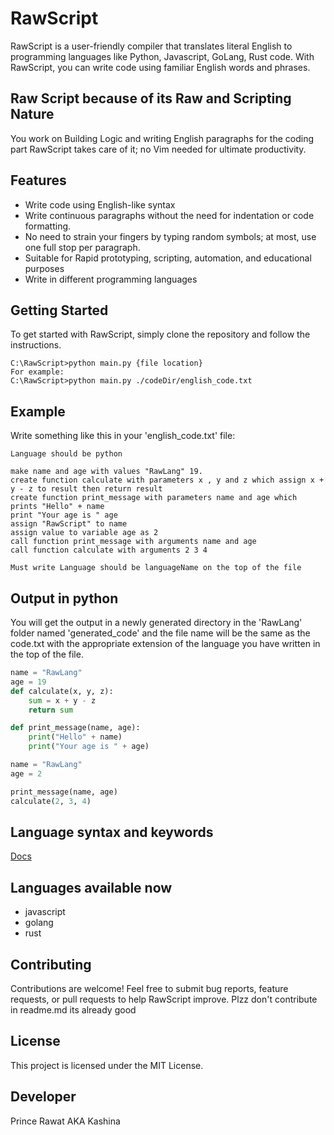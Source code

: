 # RawScript
RawScript is a user-friendly compiler that translates literal English to programming languages like Python, Javascript, GoLang, Rust code. With RawScript, you can write code using familiar English words and phrases.

Raw Script because of its Raw and Scripting Nature 
-----
You work on Building Logic and writing English paragraphs for the coding part RawScript takes care of it; no Vim needed for ultimate productivity.

## Features
- Write code using English-like syntax
- Write continuous paragraphs without the need for indentation or code formatting.
- No need to strain your fingers by typing random symbols; at most, use one full stop per paragraph.
- Suitable for Rapid prototyping, scripting, automation, and educational purposes
- Write in different programming languages

## Getting Started
To get started with RawScript, simply clone the repository and follow the instructions.

```
C:\RawScript>python main.py {file location}
For example:
C:\RawScript>python main.py ./codeDir/english_code.txt

```

## Example 
Write something like this in your 'english_code.txt' file:
``` RawScript
Language should be python

make name and age with values "RawLang" 19.
create function calculate with parameters x , y and z which assign x + y - z to result then return result
create function print_message with parameters name and age which prints "Hello" + name
print "Your age is " age
assign "RawScript" to name  
assign value to variable age as 2
call function print_message with arguments name and age 
call function calculate with arguments 2 3 4 
```

```
Must write Language should be languageName on the top of the file 
```

## Output in python
You will get the output in a newly generated directory in the 'RawLang' folder named 'generated_code' and the file name will be the same as the code.txt with the appropriate extension of the language you have written in the top of the file.

```py
name = "RawLang"
age = 19
def calculate(x, y, z):
    sum = x + y - z
    return sum

def print_message(name, age):
    print("Hello" + name)
    print("Your age is " + age)

name = "RawLang"
age = 2

print_message(name, age)
calculate(2, 3, 4)


```
## Language syntax and keywords
[Docs](https://github.com/Kashina69/RawScript/blob/main/Syntax%20and%20keywords.md)

## Languages available now 
- javascript
- golang
- rust

## Contributing
Contributions are welcome! Feel free to submit bug reports, feature requests, or pull requests to help RawScript improve.
Plzz don't contribute in readme.md its already good 

## License
This project is licensed under the MIT License.

## Developer 
Prince Rawat AKA Kashina 
